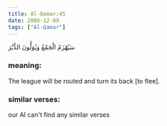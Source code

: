 ```yaml
---
title: Al-Qamar:45
date: 2006-12-09
tags: ["Al-Qamar"]
---
```

سَيُهْزَمُ الْجَمْعُ وَيُوَلُّونَ الدُّبُرَ
### meaning: 
The league will be routed and turn its back [to flee].
### similar verses: 

our AI can't find any similar verses




